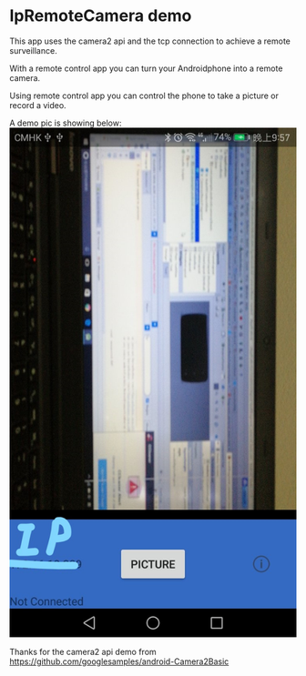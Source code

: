 
IpRemoteCamera demo
===================================
This app uses the camera2 api and the tcp connection to achieve a remote surveillance.

With a remote control app you can turn your Androidphone into a remote camera.

Using remote control app you can control the phone to take a picture or record a video.

A demo pic is showing below:
![image](https://github.com/JasonZhangHkust/IpRemoteCamera/blob/master/screenshots/IpRemoteDemo.jpg)


Thanks for the camera2 api demo from https://github.com/googlesamples/android-Camera2Basic
